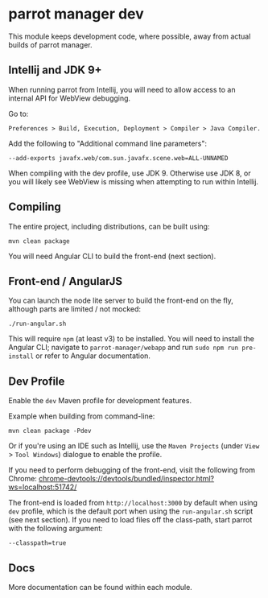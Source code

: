 # parrot manager dev
This module keeps development code, where possible, away from actual builds of parrot manager.

## Intellij and JDK 9+
When running parrot from Intellij, you will need to allow access to an internal API for WebView debugging.

Go to:

    Preferences > Build, Execution, Deployment > Compiler > Java Compiler.

Add the following to "Additional command line parameters":

    --add-exports javafx.web/com.sun.javafx.scene.web=ALL-UNNAMED


When compiling with the dev profile, use JDK 9. Otherwise use JDK 8, or you will likely see WebView is missing
when attempting to run within Intellij.


## Compiling
The entire project, including distributions, can be built using:

````
mvn clean package
````

You will need Angular CLI to build the front-end (next section).


## Front-end / AngularJS
You can launch the node lite server to build the front-end on the fly, although parts are limited / not mocked:

````
./run-angular.sh
````

This will require `npm` (at least v3) to be installed. You will need to install the Angular CLI; navigate to
`parrot-manager/webapp` and run `sudo npm run pre-install` or refer to Angular documentation.


## Dev Profile
Enable the `dev` Maven profile for development features.

Example when building from command-line:

````
mvn clean package -Pdev
````

Or if you're using an IDE such as Intellij, use the `Maven Projects` (under `View` > `Tool Windows`) dialogue to
enable the profile.

If you need to perform debugging of the front-end, visit the following from Chrome:
<chrome-devtools://devtools/bundled/inspector.html?ws=localhost:51742/>

The front-end is loaded from `http://localhost:3000` by default when using `dev` profile, which is the default port
when using the `run-angular.sh` script (see next section). If you need to load files off the class-path, start parrot
with the following argument:

````
--classpath=true
````


## Docs
More documentation can be found within each module.
